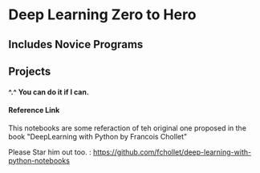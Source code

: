 # Deep Learning Zero to Hero

## Includes Novice Programs


## Projects


####      ^.^ You can do it if I can.





#### Reference Link
This notebooks are some referaction of teh original one proposed in the book "DeepLearning with Python by Francois Chollet"

Please Star him out too. : https://github.com/fchollet/deep-learning-with-python-notebooks
